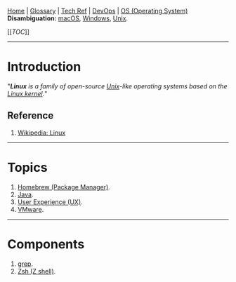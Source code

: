 [Home](/Slalom-LLC/Slalom-Consulting) | [Glossary](/Glossary) | [Tech Ref](/Tech-Ref) | [DevOps](/Tech-Ref/Software-Development/DevOps-\(Development-and-IT-Operations\)) | [OS (Operating System)](/Tech-Ref/OS-\(Operating-System\))
**Disambiguation:** [macOS](/Tech-Ref/Apple-Inc/Mac-\(Macintosh\)/macOS), [Windows](/Tech-Ref/Microsoft/Microsoft-Windows), [Unix](/Tech-Ref/Unix).

[[_TOC_]]

---
# Introduction
"_***Linux*** is a family of open-source [Unix](/Tech-Ref/Unix)-like operating systems based on the [Linux kernel](/Tech-Ref/Linux/Linux-Kernel)._" 

## Reference
1. [Wikipedia: Linux](https://en.wikipedia.org/wiki/Linux)

---
# Topics
1. [Homebrew (Package Manager)](/Tech-Ref/Homebrew-\(Package-Manager\)).
1. [Java](/Tech-Ref/Software-Development/Java).
1. [User Experience (UX)](/Tech-Ref/Software-Development/UX-\(User-Experience\)).
1. [VMware](/Tech-Ref/VMware).

---
# Components
1. [grep](/Tech-Ref/Software-Development/UnxUtils/grep).
1. [Zsh (Z shell)](/Tech-Ref/Unix/Zsh-\(Z-shell\)).

